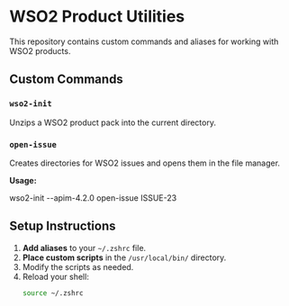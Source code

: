 # WSO2 Product Utilities

This repository contains custom commands and aliases for working with WSO2 products.

## Custom Commands

### `wso2-init`
Unzips a WSO2 product pack into the current directory.

### `open-issue`
Creates directories for WSO2 issues and opens them in the file manager.

**Usage:**

wso2-init --apim-4.2.0
open-issue ISSUE-23


## Setup Instructions

1. **Add aliases** to your `~/.zshrc` file.
2. **Place custom scripts** in the `/usr/local/bin/` directory.
3. Modify the scripts as needed.
4. Reload your shell:
   ```bash
   source ~/.zshrc

